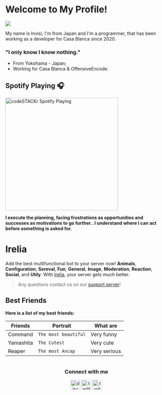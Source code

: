 # Welcome to My Profile!

<img src="https://profile-counter.glitch.me/ytmcgamer/count.svg" />

My name is Invisi, I'm from Japan and I'm a programmer, that has been working as a developer for Casa Blanca since 2020.

###  "I only know I know nothing." 

-   From Yokohama - Japan;
-   Working for Casa Blanca & OffensiveEncode.

## Spotify Playing 🎧
[<img src="https://now-playing-codeSTACKr.vercel.app/api/spotify-playing" alt="codeSTACKr Spotify Playing" width="350" />](https://open.spotify.com/user/invisigoth59)

**I execute the planning, facing frustrations as opportunities and successes as motivations 		to go further.. I understand where I can act before something is asked for.**

# Irelia

Add the best multifunctional bot to your server now! **Animals**, **Configuration**, **Sereval**, **Fun**, **General**, **Image**, **Moderation**, **Reaction**, **Social**, and **Utily**. With [Irelia](https://dsc.gg/irelia), your server gets much better.

>  Any questions contact us on our [support server](https://discord.gg/J7v3BwCw7V)!


## Best Friends
**Here is a list of my best friends:**



| Friends        | Portrait                      | What are                    |
|----------------|-------------------------------|-----------------------------|
|Command         |`The most beautiful`           | Very funny                  |
|Yamashita       |`The Cutest`                 | Very cute                     |
|Reaper          |`The most Ancap`               | Very serious                |

#

<h3 align="center">Connect with me</h3>
<p align="center">
<a href="/" target="blank"><img align="center" src="https://simpleicons.org/icons/discord.svg" alt="discord" height="30" width="30"/></a>
<a href="https://twitter.com/inv1siveI" target="blank"><img align="center" src="https://simpleicons.org/icons/twitter.svg" alt="twitter" height="30" width="30"/></a>
<a href="https://twitch.tv/invisigoth59" target="blank"><img align="center" src="https://simpleicons.org/icons/twitch.svg" alt="twitch" height="30" width="30"/></a>
</p>


